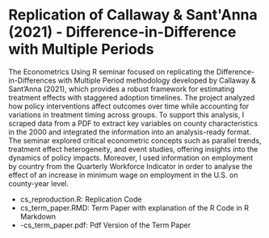 # Replication of Callaway &amp; Sant'Anna (2021) - Difference-in-Difference with Multiple Periods

The Econometrics Using R seminar focused on replicating the Difference-in-Differences with Multiple Period methodology developed by Callaway & Sant’Anna (2021), which provides a robust framework for estimating treatment effects with staggered adoption timelines. The project analyzed how policy interventions affect outcomes over time while accounting for variations in treatment timing across groups. To support this analysis, I scraped data from a PDF to extract key variables on county characteristics in the 2000 and integrated the information into an analysis-ready format. The seminar explored critical econometric concepts such as parallel trends, treatment effect heterogeneity, and event studies, offering insights into the dynamics of policy impacts. Moreover, I used information on employment by country from the Quarterly Workforce Indicator in order to analyse the effect of an increase in minimum wage on employment in the U.S. on county-year level. 

- cs_reproduction.R: Replication Code
- cs_term_paper.RMD: Term Paper with explanation of the R Code in R Markdown
- -cs_term_paper.pdf: Pdf Version of the Term Paper
